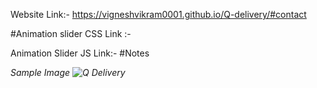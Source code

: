 Website Link:- https://vigneshvikram0001.github.io/Q-delivery/#contact

#Animation slider CSS Link :-
    <link href="https://unpkg.com/aos@2.3.1/dist/aos.css" rel="stylesheet"> 
    
Animation Slider JS Link:-
    <script src="https://unpkg.com/aos@2.3.1/dist/aos.js"></script>
    <script> 
        AOS.init();
    </script>
#Notes
    <i data-aos="fade-up" data-aos-duration="1000">
    <i data-aos="flip-left" data-aos-delay="1500">

Sample Image
![Q Delivery](https://user-images.githubusercontent.com/118509275/220020172-78e99541-e8e0-49a4-b91c-809d96426850.jpeg)

